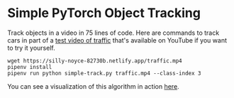 # Simple PyTorch Object Tracking

Track objects in a video in 75 lines of code. Here are commands to track cars in part of a [test video of traffic](https://www.youtube.com/watch?v=MNn9qKG2UFI) that's available on YouTube if you want to try it yourself.

```
wget https://silly-noyce-82730b.netlify.app/traffic.mp4
pipenv install
pipenv run python simple-track.py traffic.mp4 --class-index 3
```

You can see a visualization of this algorithm in action [here](https://silly-noyce-82730b.netlify.app/).
